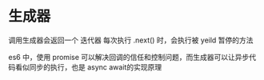 # 生成器

调用生成器会返回一个 迭代器 每次执行 .next() 时，会执行被 yeild 暂停的方法

es6 中，使用 promise 可以解决回调的信任和控制问题，而生成器可以让异步代码看似同步的执行，也是 async await的实现原理